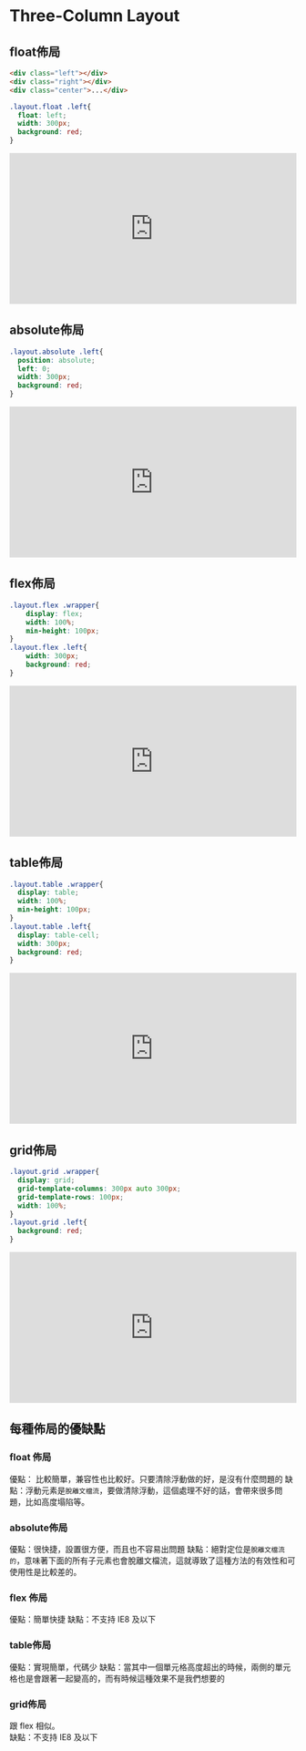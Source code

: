 # Three-Column Layout

## float佈局

```html
<div class="left"></div>
<div class="right"></div>
<div class="center">...</div>
```
```css
.layout.float .left{
  float: left;
  width: 300px;
  background: red;
}
```

<iframe height="265" style="width: 100%;" scrolling="no" title="三欄佈局 float " src="https://codepen.io/JacobHsu/embed/KKdRJOR?height=265&theme-id=light&default-tab=html" frameborder="no" allowtransparency="true" allowfullscreen="true">
  See the Pen <a href='https://codepen.io/JacobHsu/pen/KKdRJOR'>三欄佈局 float </a> by JacobHsu
  (<a href='https://codepen.io/JacobHsu'>@JacobHsu</a>) on <a href='https://codepen.io'>CodePen</a>.
</iframe>

## absolute佈局

```css
.layout.absolute .left{
  position: absolute;
  left: 0;
  width: 300px;
  background: red;
}
```

<iframe height="265" style="width: 100%;" scrolling="no" title="三欄佈局 absolute" src="https://codepen.io/JacobHsu/embed/gOazEaW?height=265&theme-id=light&default-tab=css" frameborder="no" allowtransparency="true" allowfullscreen="true">
  See the Pen <a href='https://codepen.io/JacobHsu/pen/gOazEaW'>三欄佈局 absolute</a> by JacobHsu
  (<a href='https://codepen.io/JacobHsu'>@JacobHsu</a>) on <a href='https://codepen.io'>CodePen</a>.
</iframe>

## flex佈局

```css
.layout.flex .wrapper{
    display: flex;
    width: 100%;
    min-height: 100px;
}
.layout.flex .left{
    width: 300px;
    background: red;
}
```

<iframe height="265" style="width: 100%;" scrolling="no" title="三欄佈局 flex" src="https://codepen.io/JacobHsu/embed/NWGMJpM?height=265&theme-id=light&default-tab=css" frameborder="no" allowtransparency="true" allowfullscreen="true">
  See the Pen <a href='https://codepen.io/JacobHsu/pen/NWGMJpM'>三欄佈局 flex</a> by JacobHsu
  (<a href='https://codepen.io/JacobHsu'>@JacobHsu</a>) on <a href='https://codepen.io'>CodePen</a>.
</iframe>

## table佈局

```css
.layout.table .wrapper{
  display: table;
  width: 100%;
  min-height: 100px;
}
.layout.table .left{
  display: table-cell;
  width: 300px;
  background: red;
}
```

<iframe height="265" style="width: 100%;" scrolling="no" title="三欄佈局 table" src="https://codepen.io/JacobHsu/embed/abvGMVO?height=265&theme-id=light&default-tab=css" frameborder="no" allowtransparency="true" allowfullscreen="true">
  See the Pen <a href='https://codepen.io/JacobHsu/pen/abvGMVO'>三欄佈局 table</a> by JacobHsu
  (<a href='https://codepen.io/JacobHsu'>@JacobHsu</a>) on <a href='https://codepen.io'>CodePen</a>.
</iframe>

## grid佈局

```css
.layout.grid .wrapper{
  display: grid;
  grid-template-columns: 300px auto 300px;
  grid-template-rows: 100px;
  width: 100%;
}
.layout.grid .left{
  background: red;
}
```

<iframe height="265" style="width: 100%;" scrolling="no" title="三欄佈局 grid" src="https://codepen.io/JacobHsu/embed/xxwjBpw?height=265&theme-id=light&default-tab=html" frameborder="no" allowtransparency="true" allowfullscreen="true">
  See the Pen <a href='https://codepen.io/JacobHsu/pen/xxwjBpw'>三欄佈局 grid</a> by JacobHsu
  (<a href='https://codepen.io/JacobHsu'>@JacobHsu</a>) on <a href='https://codepen.io'>CodePen</a>.
</iframe>

## 每種佈局的優缺點

### float 佈局

優點： 比較簡單，兼容性也比較好。只要清除浮動做的好，是沒有什麼問題的
缺點：浮動元素是`脫離文檔流`，要做清除浮動，這個處理不好的話，會帶來很多問題，比如高度塌陷等。

### absolute佈局

優點：很快捷，設置很方便，而且也不容易出問題
缺點：絕對定位是`脫離文檔流的`，意味著下面的所有子元素也會脫離文檔流，這就導致了這種方法的有效性和可使用性是比較差的。

### flex 佈局

優點：簡單快捷
缺點：不支持 IE8 及以下

###  table佈局

優點：實現簡單，代碼少
缺點：當其中一個單元格高度超出的時候，兩側的單元格也是會跟著一起變高的，而有時候這種效果不是我們想要的

### grid佈局

跟 flex 相似。  
缺點：不支持 IE8 及以下